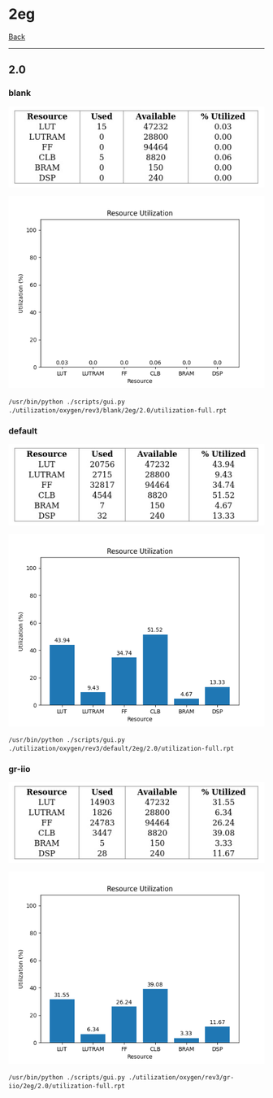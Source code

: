 # 2eg

[Back](<../rev3.md>)

---

## 2.0
### blank

<p align="center">
	<img src="../../../../images/oxygen/rev3/blank/2eg/2.0/table.jpg" />
</p>

<p align="center">
	<img src="../../../../images/oxygen/rev3/blank/2eg/2.0/graph.png" />
</p>

`/usr/bin/python ./scripts/gui.py ./utilization/oxygen/rev3/blank/2eg/2.0/utilization-full.rpt`

### default

<p align="center">
	<img src="../../../../images/oxygen/rev3/default/2eg/2.0/table.jpg" />
</p>

<p align="center">
	<img src="../../../../images/oxygen/rev3/default/2eg/2.0/graph.png" />
</p>

`/usr/bin/python ./scripts/gui.py ./utilization/oxygen/rev3/default/2eg/2.0/utilization-full.rpt`

### gr-iio

<p align="center">
	<img src="../../../../images/oxygen/rev3/gr-iio/2eg/2.0/table.jpg" />
</p>

<p align="center">
	<img src="../../../../images/oxygen/rev3/gr-iio/2eg/2.0/graph.png" />
</p>

`/usr/bin/python ./scripts/gui.py ./utilization/oxygen/rev3/gr-iio/2eg/2.0/utilization-full.rpt`

